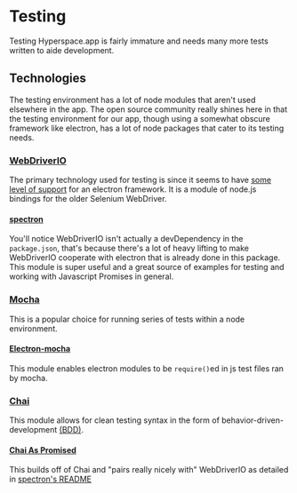 # Testing

Testing Hyperspace.app is fairly immature and needs many more tests written to aide
development.

## Technologies
The testing environment has a lot of node modules that aren't used elsewhere in
the app. The open source community really shines here in that the testing
environment for our app, though using a somewhat obscure framework like
electron, has a lot of node packages that cater to its testing needs.

### [WebDriverIO](http://webdriver.io/)
The primary technology used for testing is since it seems to have [some level
of
support](https://github.com/atom/electron/blob/master/docs/tutorial/using-selenium-and-webdriver.md#setting-up-with-webdriverio)
for an electron framework. It is a module of node.js bindings for the older
Selenium WebDriver.

#### [spectron](https://github.com/kevinsawicki/spectron)
You'll notice WebDriverIO isn't actually a devDependency in the `package.json`,
that's because there's a lot of heavy lifting to make WebDriverIO cooperate
with electron that is already done in this package. This module is super
useful and a great source of examples for testing and working with Javascript
Promises in general.

### [Mocha](https://mochajs.org/)
This is a popular choice for running series of tests within a node environment. 

#### [Electron-mocha](https://github.com/jprichardson/electron-mocha)
This module enables electron modules to be `require()`ed in js test files ran
by mocha.

### [Chai](http://chaijs.com/)
This module allows for clean testing syntax in the form of
behavior-driven-development [(BDD)](http://chaijs.com/api/bdd/).

#### [Chai As Promised](https://github.com/domenic/chai-as-promised)
This builds off of Chai and "pairs really nicely with" WebDriverIO as detailed
in [spectron's
README](https://github.com/kevinsawicki/spectron#with-chai-as-promised)




